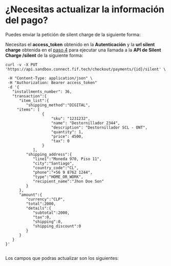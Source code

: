 # ¿Necesitas actualizar la información del pago? 

Puedes enviar la petición de silent charge de la siguiente forma:

Necesitas el **access_token** obtenido en la **Autenticación** y la **url silent charge** obtenida en el [paso 4](intencion-de-pago.md) para ejecutar una llamada a la **API de Silent Charge /silent** de la siguiente forma:

```
curl -v -X PUT 'https://api.sandbox.connect.fif.tech/checkout/payments/{id}/silent' \
  
 -H "Content-Type: application/json" \
 -H "Authorization: Bearer access_token"
 -d '{  
   "installments_number": 36,
   "transaction":{  
      "item_list":{  
         "shipping_method":"DIGITAL",
	 "items": [
                {
                    "sku": "1231232",
                    "name": "Destornillador 2344",
                    "description": "Destornillador SCL - ONT",
                    "quantity": 1,
                    "price": 4500,
                    "tax": 0
                }
            ],
         "shipping_address":{  
            "line1":"Moneda 970, Piso 11",
            "city":"Santiago",
            "country_code":"CL",
            "phone":"+56 9 8762 1244",
            "type":"HOME_OR_WORK",
            "recipient_name":"Jhon Doe Son"
         }
      },
      "amount":{  
         "currency":"CLP",
         "total":2000,
         "details":{  
            "subtotal":2000,
            "tax":0,
            "shipping":0,
            "shipping_discount":0
         }
      }
   }
}'
 
```

Los campos que podras actualizar son los siguientes:

